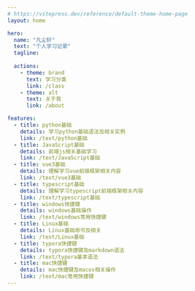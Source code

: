 ```yaml
---
# https://vitepress.dev/reference/default-theme-home-page
layout: home

hero:
  name: "凡尘轩"
  text: "个人学习记录"
  tagline: 
 
  actions:
    - theme: brand
      text: 学习分类
      link: /class
    - theme: alt
      text: 关于我
      link: /about

features:
  - title: python基础
    details: 学习python基础语法及相关实例
    link: /text/python基础
  - title: JavaScript基础
    details: 前端js相关基础学习
    link: /text/JavaScript基础
  - title: vue3基础
    details: 理解学习vue前端框架相关内容
    link: /text/vue3基础
  - title: typescript基础
    details: 理解学习typescript前端框架相关内容
    link: /text/typescript基础
  - title: windows快捷键
    details: windows基础操作
    link: /text/windows常用快捷键
  - title: Linux基础
    details: Linux基础命令及相关
    link: /text/Linux基础
  - title: typora快捷键
    details: typora快捷键及markdown语法
    link: /text/typora基本语法
  - title: mac快捷键
    details: mac快捷键及macos相关操作
    link: /text/mac常用快捷键
---
```


